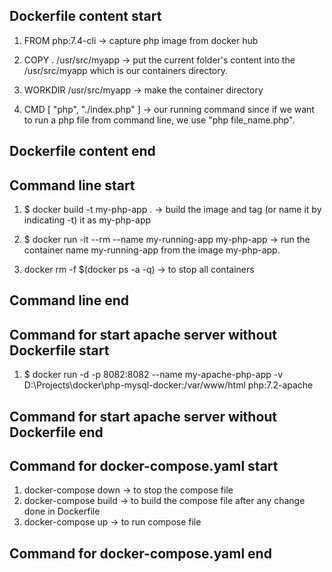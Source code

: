 ## Dockerfile content start

1. FROM php:7.4-cli -> capture php image from docker hub

2. COPY . /usr/src/myapp -> put the current folder's content into the /usr/src/myapp which is our containers directory.
3. WORKDIR /usr/src/myapp -> make the container directory
4. CMD [ "php", "./index.php" ] -> our running command since if we want to run a php file from command line, we use "php file_name.php".

## Dockerfile content end

## Command line start

1. $ docker build -t my-php-app . -> build the image and tag (or name it by indicating -t) it as my-php-app
2. $ docker run -it --rm --name my-running-app my-php-app -> run the container name my-running-app from the image my-php-app.

3. docker rm -f $(docker ps -a -q) -> to stop all containers

## Command line end

## Command for start apache server without Dockerfile start

1. $ docker run -d -p 8082:8082 --name my-apache-php-app -v D:\Projects\docker\php-mysql-docker:/var/www/html php:7.2-apache

## Command for start apache server without Dockerfile end

## Command for docker-compose.yaml start

1. docker-compose down -> to stop the compose file
2. docker-compose build -> to build the compose file after any change done in Dockerfile
3. docker-compose up -> to run compose file

## Command for docker-compose.yaml end
